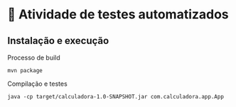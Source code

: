 # 🧮 Atividade de testes automatizados

## Instalação e execução

Processo de build

```
mvn package
```

Compilação e testes

```
java -cp target/calculadora-1.0-SNAPSHOT.jar com.calculadora.app.App
```
